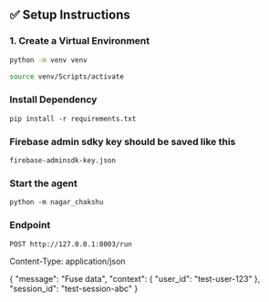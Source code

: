 
## ✅ Setup Instructions

### 1. Create a Virtual Environment

```bash
python -m venv venv

source venv/Scripts/activate
```

### Install Dependency

```pip install -r requirements.txt```

### Firebase admin sdky key should be saved like this
```firebase-adminsdk-key.json```

### Start the agent
```python -m nagar_chakshu```

### Endpoint

```POST http://127.0.0.1:8003/run```

Content-Type: application/json

{
  "message": "Fuse data",
  "context": {
    "user_id": "test-user-123"
  },
  "session_id": "test-session-abc"
}








